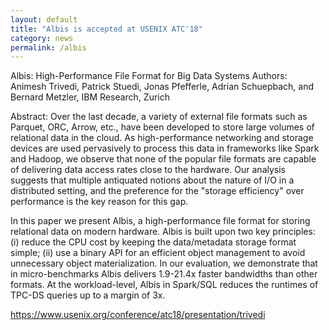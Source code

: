 ```yaml
---
layout: default
title: "Albis is accepted at USENIX ATC'18"
category: news 
permalink: /albis
---
```


Albis: High-Performance File Format for Big Data Systems
Authors: 
Animesh Trivedi, Patrick Stuedi, Jonas Pfefferle, Adrian Schuepbach, and Bernard Metzler, IBM Research, Zurich

Abstract: 
Over the last decade, a variety of external file formats such as Parquet, ORC, Arrow, etc., have been developed to store large volumes of relational data in the cloud. As high-performance networking and storage devices are used pervasively to process this data in frameworks like Spark and Hadoop, we observe that none of the popular file formats are capable of delivering data access rates close to the hardware. Our analysis suggests that multiple antiquated notions about the nature of I/O in a distributed setting, and the preference for the "storage efficiency" over performance is the key reason for this gap.

In this paper we present Albis, a high-performance file format for storing relational data on modern hardware. Albis is built upon two key principles: (i) reduce the CPU cost by keeping the data/metadata storage format simple; (ii) use a binary API for an efficient object management to avoid unnecessary object materialization. In our evaluation, we demonstrate that in micro-benchmarks Albis delivers 1.9-21.4x faster bandwidths than other formats. At the workload-level, Albis in Spark/SQL reduces the runtimes of TPC-DS queries up to a margin of 3x.


https://www.usenix.org/conference/atc18/presentation/trivedi

